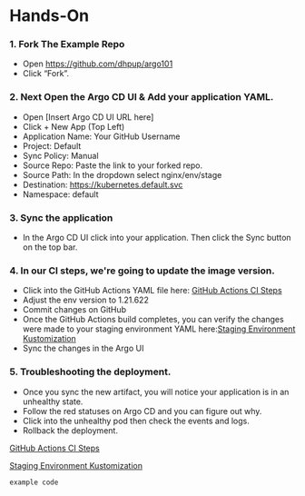 # Hands-On

### 1. Fork The Example Repo

* Open https://github.com/dhpup/argo101
* Click “Fork”. 

### 2. Next Open the Argo CD UI & Add your application YAML.

* Open [Insert Argo CD UI URL here]
* Click + New App (Top Left)
* Application Name: Your GitHub Username
* Project: Default
* Sync Policy: Manual
* Source Repo: Paste the link to your forked repo.
* Source Path: In the dropdown select nginx/env/stage
* Destination: https://kubernetes.default.svc
* Namespace: default

### 3. Sync the application
* In the Argo CD UI click into your application. Then click the Sync button on the top bar.

### 4. In our CI steps, we're going to update the image version.
* Click into the GitHub Actions YAML file here: [GitHub Actions CI Steps](.github/workflows/gha.yml)
* Adjust the env version to 1.21.622
* Commit changes on GitHub
* Once the GitHub Actions build completes, you can verify the changes were made to your staging environment YAML here:[Staging Environment Kustomization](nginx/env/stage/kustomization.yaml)
* Sync the changes in the Argo UI

### 5. Troubleshooting the deployment.
* Once you sync the new artifact, you will notice your application is in an unhealthy state. 
* Follow the red statuses on Argo CD and you can figure out why. 
* Click into the unhealthy pod then check the events and logs.
* Rollback the deployment.




[GitHub Actions CI Steps](.github/workflows/gha.yml)

[Staging Environment Kustomization](nginx/env/stage/kustomization.yaml)

```
example code
```
